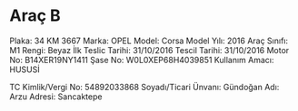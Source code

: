 ﻿
# Araç B

Plaka: 34 KM 3667
Marka: OPEL
Model: Corsa
Model Yılı: 2016
Araç Sınıfı: M1
Rengi: Beyaz
İlk Teslic Tarihi: 31/10/2016
Tescil Tarihi: 31/10/2016
Motor No: B14XER19NY1411
Şase No: W0L0XEP68H4039851
Kullanım Amacı: HUSUSİ

TC Kimlik/Vergi No: 54892033868
Soyadı/Ticari Ünvanı: Gündoğan
Adı: Arzu
Adresi: Sancaktepe


